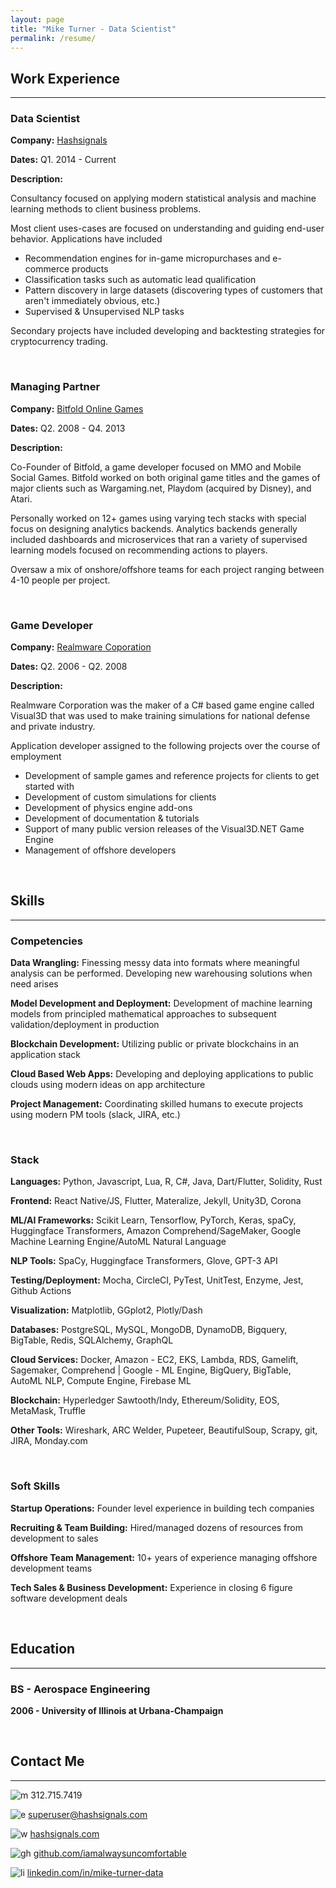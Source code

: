 ```yaml
---
layout: page
title: "Mike Turner - Data Scientist"
permalink: /resume/
---
```


## Work Experience

-----

### Data Scientist

**Company:** [Hashsignals](https://hashsignals.com)

**Dates:** Q1. 2014 - Current

**Description:**

Consultancy focused on applying modern statistical analysis and machine learning methods to client business problems.

Most client uses-cases are focused on understanding and guiding end-user behavior. 
Applications have included

- Recommendation engines for in-game micropurchases and e-commerce products
- Classification tasks such as automatic lead qualification
- Pattern discovery in large datasets (discovering types of customers that aren't immediately obvious, etc.)
- Supervised & Unsupervised NLP tasks

Secondary projects have included developing and backtesting strategies for cryptocurrency trading.

<br>

### Managing Partner

**Company:** [Bitfold Online Games](http://www.bitfold.net/news.shtml)

**Dates:** Q2. 2008 - Q4. 2013

**Description:**

Co-Founder of Bitfold, a game developer focused on MMO and 
Mobile Social Games. Bitfold worked on both original game titles and the games of major clients
such as Wargaming.net, Playdom (acquired by Disney), and Atari.

Personally worked on 12+ games using varying tech stacks with 
special focus on designing analytics
backends. Analytics backends generally included dashboards and 
microservices that ran a variety of supervised learning models focused on recommending actions to players.

Oversaw a mix of onshore/offshore teams for each project ranging between 
4-10 people per project.

<br>

### Game Developer

**Company:** [Realmware Coporation](https://www.moddb.com/engines/visual3d-game-engine)

**Dates:** Q2. 2006 - Q2. 2008

**Description:**

Realmware Corporation was the maker of a C# based game engine called Visual3D that was used to make 
training simulations for national defense and private industry.

Application developer assigned to the following projects over the course of employment

- Development of sample games and reference projects for clients to get started with
- Development of custom simulations for clients
- Development of physics engine add-ons
- Development of documentation &amp; tutorials
- Support of many public version releases of the Visual3D.NET Game Engine
- Management of offshore developers

<br>

## Skills

-----

### Competencies

**Data Wrangling:** Finessing messy data into formats where meaningful analysis can be performed. 
Developing new warehousing solutions when need arises

**Model Development and Deployment:** Development of machine learning models from principled mathematical approaches to subsequent 
validation/deployment in production

**Blockchain Development:** Utilizing public or private blockchains in an application stack

**Cloud Based Web Apps:** Developing and deploying applications to public clouds using modern ideas on app architecture

**Project Management:** Coordinating skilled humans to execute projects using modern PM tools (slack, JIRA, etc.)


<br>


### Stack

**Languages:** Python, Javascript, Lua, R, C#, Java, Dart/Flutter, Solidity, Rust

**Frontend:** React Native/JS, Flutter, Materalize, Jekyll, Unity3D, Corona

**ML/AI Frameworks:** Scikit Learn, Tensorflow, PyTorch, Keras, spaCy, Huggingface Transformers,
Amazon Comprehend/SageMaker, Google Machine Learning Engine/AutoML Natural Language

**NLP Tools:** SpaCy, Huggingface Transformers, Glove, GPT-3 API

**Testing/Deployment:** Mocha, CircleCI, PyTest, UnitTest, Enzyme, Jest, Github Actions

**Visualization:** Matplotlib, GGplot2, Plotly/Dash

**Databases:** PostgreSQL, MySQL, MongoDB, DynamoDB, Bigquery, BigTable, Redis, SQLAlchemy, GraphQL

**Cloud Services:** 
Docker, Amazon - EC2, EKS, Lambda, RDS, Gamelift, Sagemaker, Comprehend
| Google - ML Engine, BigQuery, BigTable, AutoML NLP, Compute Engine, Firebase ML

**Blockchain:** Hyperledger Sawtooth/Indy, Ethereum/Solidity, EOS, MetaMask, Truffle

**Other Tools:** Wireshark, ARC Welder, Pupeteer, BeautifulSoup, Scrapy, git, JIRA, Monday.com

<br>


### Soft Skills

**Startup Operations:** Founder level experience in building tech companies

**Recruiting & Team Building:** Hired/managed dozens of resources from development to sales

**Offshore Team Management:** 10+ years of experience managing offshore development teams

**Tech Sales & Business Development:** Experience in closing 6 figure software development deals 

<br>

## Education

-----

### BS - Aerospace Engineering
**2006 - University of Illinois at Urbana-Champaign**


<br>

## Contact Me

-----

![m]({{site.baseurl}}/images/smartphone.png) 312.715.7419 

![e]({{site.baseurl}}/images/email.png) superuser@hashsignals.com
 
![w]({{site.baseurl}}/images/computer.png) [hashsignals.com](https://hashsignals.com)


![gh]({{site.baseurl}}/images/github.png) [github.com/iamalwaysuncomfortable](https://github.com/iamalwaysuncomfortable)

![li]({{site.baseurl}}/images/linkedin.png) [linkedin.com/in/mike-turner-data](https://linkedin.com/in/mike-turner-data)

